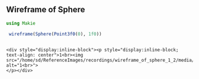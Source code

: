 ## Wireframe of Sphere

```julia
using Makie

 wireframe(Sphere(Point3f0(0), 1f0))


```
```@raw html

<div style="display:inline-block"><p style="display:inline-block; text-align: center">1<br><img src="/home/sd/ReferenceImages/recordings/wireframe_of_sphere_1_2/media/image.jpg" alt="1<br>">
</p></div>
```

